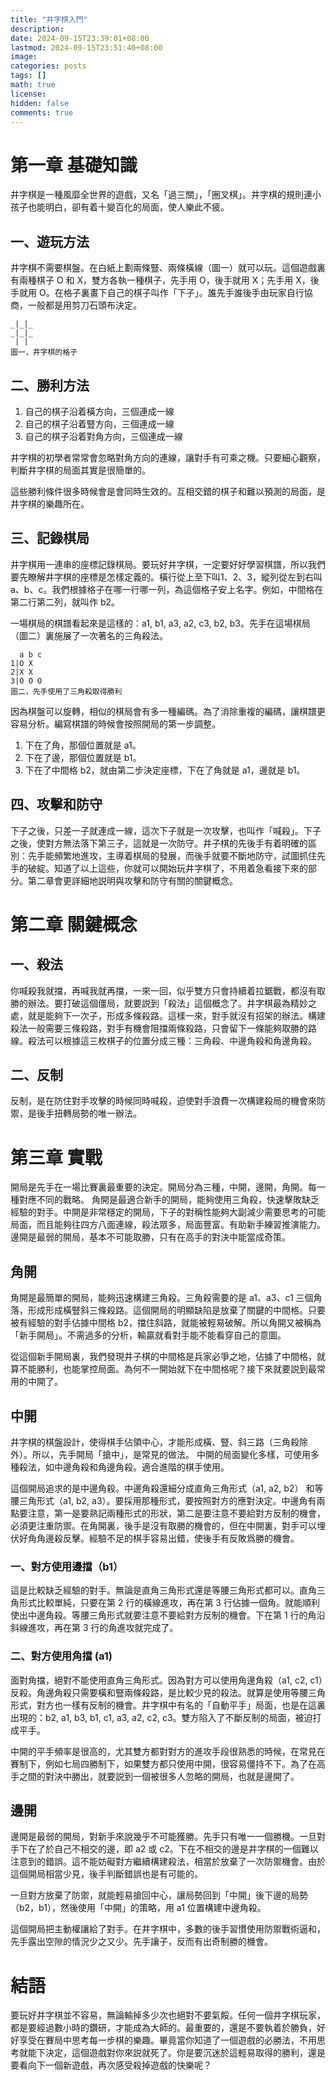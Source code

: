 ```yaml
---
title: "井字棋入門"
description: 
date: 2024-09-15T23:39:01+08:00
lastmod: 2024-09-15T23:51:40+08:00
image: 
categories: posts
tags: []
math: true
license: 
hidden: false
comments: true
---
```


# 第一章 基礎知識
井字棋是一種風靡全世界的遊戲，又名「過三關」，「圈叉棋」。井字棋的規則連小孩子也能明白，卻有着十變百化的局面，使人樂此不疲。
## 一、遊玩方法
井字棋不需要棋盤。在白紙上劃兩條豎、兩條橫線（圖一）就可以玩。這個遊戲裏有兩種棋子 O 和 X，雙方各執一種棋子，先手用 O，後手就用 X；先手用 X，後手就用 O。在格子裏畫下自己的棋子叫作「下子」。誰先手誰後手由玩家自行協商，一般都是用剪刀石頭布決定。
```
_|_|_
_|_|_
 | |
圖一，井字棋的格子
```
## 二、勝利方法
1. 自己的棋子沿着橫方向，三個連成一線
2. 自己的棋子沿着豎方向，三個連成一線
3. 自己的棋子沿着對角方向，三個連成一線

井字棋的初學者常常會忽略對角方向的連線，讓對手有可乘之機。只要細心觀察，判斷井字棋的局面其實是很簡單的。

這些勝利條件很多時候會是會同時生效的。互相交錯的棋子和難以預測的局面，是井字棋的樂趣所在。
## 三、記錄棋局
井字棋用一連串的座標記錄棋局。要玩好井字棋，一定要好好學習棋譜，所以我們要先瞭解井字棋的座標是怎樣定義的。橫行從上至下叫1、2、3，縱列從左到右叫a、b、c。我們根據格子在哪一行哪一列，為這個格子安上名字。例如，中間格在第二行第二列，就叫作 b2。

一場棋局的棋譜看起來是這樣的：a1, b1, a3, a2, c3, b2, b3。先手在這場棋局（圖二）裏施展了一次著名的三角殺法。
```
  a b c
1|O X  
2|X X
3|O O O
圖二，先手使用了三角殺取得勝利
``` 
因為棋盤可以旋轉，相似的棋局會有多一種編碼。為了消除重複的編碼，讓棋譜更容易分析。編寫棋譜的時候會按照開局的第一步調整。
1. 下在了角，那個位置就是 a1。
2. 下在了邊，那個位置就是 b1。
3. 下在了中間格 b2，就由第二步決定座標，下在了角就是 a1，邊就是 b1。
## 四、攻擊和防守
下子之後，只差一子就連成一線，這次下子就是一次攻擊，也叫作「喊殺」。下子之後，使對方無法落下第三子，這就是一次防守。井子棋的先後手有着明確的區別：先手能頻繁地進攻，主導着棋局的發展，而後手就要不斷地防守，試圖抓住先手的破綻。知道了以上這些，你就可以開始玩井字棋了，不用着急看接下來的部分。第二章會更詳細地説明與攻擊和防守有關的關鍵概念。
# 第二章 關鍵概念
## 一、殺法 
你喊殺我就擋，再喊我就再擋，一來一回，似乎雙方只會持續着拉鋸戰，都沒有取勝的辦法。要打破這個僵局，就要説到「殺法」這個概念了。井字棋最為精妙之處，就是能夠下一次子，形成多條殺路。這樣一來，對手就沒有招架的辦法。構建殺法一般需要三條殺路，對手有機會阻擋兩條殺路，只會留下一條能夠取勝的路線。殺法可以根據這三枚棋子的位置分成三種：三角殺、中邊角殺和角邊角殺。
## 二、反制
反制，是在防住對手攻擊的時候同時喊殺，迫使對手浪費一次構建殺局的機會來防禦，是後手扭轉局勢的唯一辦法。
# 第三章 實戰
開局是先手在一場比賽裏最重要的決定。開局分為三種，中開，邊開，角開。每一種對應不同的戰略。 角開是最適合新手的開局，能夠使用三角殺，快速擊敗缺乏經驗的對手。中開是非常穩定的開局，下子的對稱性能夠大副減少需要思考的可能局面，而且能夠往四方八面連線，殺法眾多，局面豐富。有助新手練習推演能力。邊開是最弱的開局，基本不可能取勝，只有在高手的對決中能當成奇策。
## 角開
角開是最簡單的開局，能夠迅速構建三角殺。三角殺需要的是 a1、a3、c1 三個角落，形成形成橫豎斜三條殺路。這個開局的明顯缺陷是放棄了關鍵的中間格。只要被有經驗的對手佔據中間格 b2，擋住斜路，就能被輕易破解。所以角開又被稱為「新手開局」。不需過多的分析，輸贏就看對手能不能看穿自己的意圖。

從這個新手開局裏，我們發現井子棋的中間格是兵家必爭之地，佔據了中間格，就算不能勝利，也能掌控局面。為何不一開始就下在中間格呢？接下來就要説到最常用的中開了。
## 中開
井字棋的棋盤設計，使得棋手佔領中心，才能形成橫、豎、斜三路（三角殺除外）。所以，先手開局「搶中」，是常見的做法。
中開的局面變化多樣，可使用多種殺法，如中邊角殺和角邊角殺。適合進階的棋手使用。

這個開局追求的是中邊角殺。中邊角殺還細分成直角三角形式（a1, a2, b2） 和等腰三角形式（a1, b2, a3）。要採用那種形式，要按照對方的應對決定。中邊角有兩點要注意，第一是要熟記兩種形式的形狀，第二是要注意不要給對方反制的機會，必須更注重防禦。在角開裏，後手是沒有取勝的機會的，但在中開裏，對手可以埋伏好角角邊殺反擊。經驗不足的棋手容易出錯，使後手有反敗爲勝的機會。 
### 一、對方使用邊擋（b1）
這是比較缺乏經驗的對手。無論是直角三角形式還是等腰三角形式都可以。直角三角形式比較單純，只要在第 2 行的橫線進攻，再在第 3 行佔據一個角。就能順利使出中邊角殺。等腰三角形式就要注意不要給對方反制的機會。下在第 1 行的角沿斜線進攻，再在第 3 行的角進攻就完成了。
### 二、對方使用角擋 (a1)
面對角擋，絕對不能使用直角三角形式。因為對方可以使用角邊角殺（a1, c2, c1）反殺。角邊角殺只需要橫和豎兩條殺路，是比較少見的殺法。就算是使用等腰三角形式，對方也一樣有反制的機會。井字棋中有名的「自動平手」局面，也是在這裏出現的：b2, a1, b3, b1, c1, a3, a2, c2, c3。雙方陷入了不斷反制的局面，被迫打成平手。

中開的平手頻率是很高的，尤其雙方都對對方的進攻手段很熟悉的時候，在常見在賽制下，例如七局四勝制下，如果雙方都只使用中開，很容易僵持不下。為了在高手之間的對決中勝出，就要説到一個被很多人忽略的開局，也就是邊開了。
## 邊開
邊開是最弱的開局，對新手來說幾乎不可能獲勝。先手只有唯一一個勝機。一旦對手下在了於自己不相交的邊，即 a2 或 c2。下在不相交的邊是井字棋的一個難以注意到的錯誤。這不能妨礙對方繼續構建殺法，相當於放棄了一次防禦機會。由於這個開局相當少見，後手判斷錯誤也是有可能的。

一旦對方放棄了防禦，就能輕易搶回中心，讓局勢回到「中開」後下邊的局勢（b2，b1），然後使用「中開」的策略，用 a1 位置構建中邊角殺。 

這個開局把主動權讓給了對手。在井字棋中，多數的後手習慣使用防禦戰術逼和，先手露出空隙的情況少之又少。先手讓子，反而有出奇制勝的機會。
# 結語
要玩好井字棋並不容易，無論輸掉多少次也絕對不要氣餒。任何一個井字棋玩家，都是要經過數小時的鑽研，才能成為大師的。最重要的，還是不要執着於勝負，好好享受在賽局中思考每一步棋的樂趣。畢竟當你知道了一個遊戲的必勝法，不用思考就能下決定，這個遊戲對你來説就死了。你是要沉迷於這輕易取得的勝利，還是要看向下一個新遊戲，再次感受殺掉遊戲的快樂呢？

